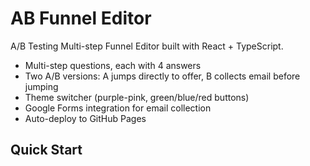 # AB Funnel Editor

A/B Testing Multi-step Funnel Editor built with React + TypeScript.

- Multi-step questions, each with 4 answers
- Two A/B versions: A jumps directly to offer, B collects email before jumping
- Theme switcher (purple-pink, green/blue/red buttons)
- Google Forms integration for email collection
- Auto-deploy to GitHub Pages

## Quick Start

